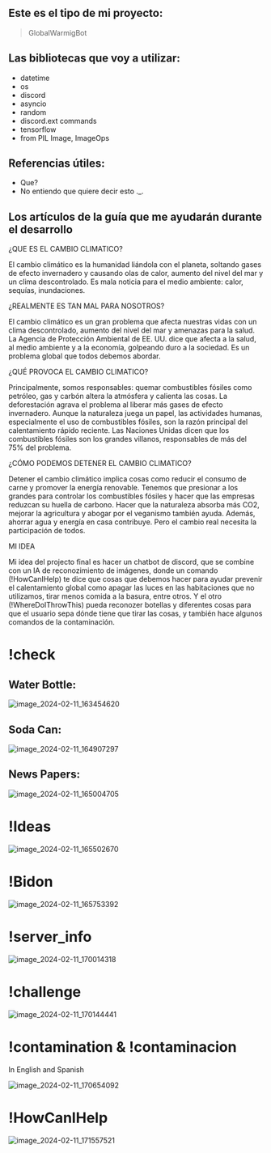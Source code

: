 ## Este es el tipo de mi proyecto:
> GlobalWarmigBot

## Las bibliotecas que voy a utilizar:
- datetime
- os
- discord
- asyncio
- random
- discord.ext commands
- tensorflow
- from PIL Image, ImageOps

## Referencias útiles:
- Que?
- No entiendo que quiere decir esto ._.

## Los artículos de la guía que me ayudarán durante el desarrollo

¿QUE ES EL CAMBIO CLIMATICO?

El cambio climático es la humanidad liándola con el planeta,
soltando gases de efecto invernadero y causando olas de calor,
aumento del nivel del mar y un clima descontrolado.
Es mala noticia para el medio ambiente: calor, sequías, inundaciones.

¿REALMENTE ES TAN MAL PARA NOSOTROS?

El cambio climático es un gran problema
que afecta nuestras vidas con un clima descontrolado, aumento del nivel del mar
y amenazas para la salud. La Agencia de Protección Ambiental de EE. UU. dice que
afecta a la salud, al medio ambiente y a la economía, golpeando duro a la sociedad.
Es un problema global que todos debemos abordar.

¿QUÉ PROVOCA EL CAMBIO CLIMATICO? 

Principalmente, somos responsables: quemar combustibles fósiles como
petróleo, gas y carbón altera la atmósfera y calienta las cosas. La
deforestación agrava el problema al liberar más gases de efecto invernadero.
Aunque la naturaleza juega un papel, las actividades humanas, especialmente el
uso de combustibles fósiles, son la razón principal del calentamiento rápido reciente.
Las Naciones Unidas dicen que los combustibles fósiles son los grandes
villanos, responsables de más del 75% del problema.

¿CÓMO PODEMOS DETENER EL CAMBIO CLIMATICO?

Detener el cambio climático implica cosas como reducir
el consumo de carne y promover la energía renovable. Tenemos que presionar
a los grandes para controlar los combustibles fósiles y hacer que las empresas
reduzcan su huella de carbono. Hacer que la naturaleza absorba más CO2,
mejorar la agricultura y abogar por el veganismo también ayuda. Además,
ahorrar agua y energía en casa contribuye. Pero el cambio real
necesita la participación de todos.

MI IDEA

Mi idea del projecto final es hacer un chatbot de discord, que se combine con un IA
de reconozimiento de imágenes, donde un comando (!HowCanIHelp) te dice que cosas que debemos
hacer para ayudar prevenir el calentamiento global como apagar las luces en las
habitaciones que no utilizamos, tirar menos comida a la basura, entre otros.
Y el otro (!WhereDoIThrowThis) pueda reconozer botellas y diferentes cosas para que el usuario
sepa dónde tiene que tirar las cosas, y también hace algunos comandos de la contaminación.

# !check
## Water Bottle:
![image_2024-02-11_163454620](https://github.com/Vortexfnf/Final_Project_Kodland_CtC/assets/126605643/f2f741ce-b368-4c9f-a28c-391186f1a9e7)



## Soda Can:
![image_2024-02-11_164907297](https://github.com/Vortexfnf/Final_Project_Kodland_CtC/assets/126605643/55ec3db4-50b1-45fe-a6ae-b632338714be)


## News Papers:
![image_2024-02-11_165004705](https://github.com/Vortexfnf/Final_Project_Kodland_CtC/assets/126605643/df311e0a-9ede-4884-bf5e-771f0523aa9f)


# !Ideas


![image_2024-02-11_165502670](https://github.com/Vortexfnf/Final_Project_Kodland_CtC/assets/126605643/39776f6a-8499-46f5-ad49-564d916a8817)


# !Bidon


![image_2024-02-11_165753392](https://github.com/Vortexfnf/Final_Project_Kodland_CtC/assets/126605643/7960b513-ae7b-4882-822b-bef5448e5591)


# !server_info

![image_2024-02-11_170014318](https://github.com/Vortexfnf/Final_Project_Kodland_CtC/assets/126605643/290f65f3-9eb8-4a52-b9e1-cc819f6460ed)


# !challenge


![image_2024-02-11_170144441](https://github.com/Vortexfnf/Final_Project_Kodland_CtC/assets/126605643/c06b5eb1-81ec-4e2e-a9b0-c77093d33706)


# !contamination & !contaminacion

In English and Spanish

![image_2024-02-11_170654092](https://github.com/Vortexfnf/Final_Project_Kodland_CtC/assets/126605643/c44156bc-5bdd-465a-9778-96fbf774419d)

# !HowCanIHelp


![image_2024-02-11_171557521](https://github.com/Vortexfnf/Final_Project_Kodland_CtC/assets/126605643/f9662710-62e4-4f6a-98a6-169e9cd8f255)
